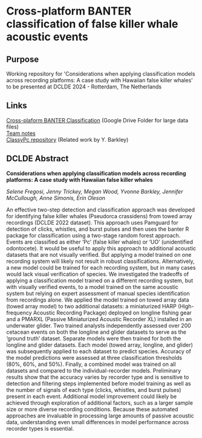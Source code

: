 # Cross-platform BANTER classification of false killer whale acoustic events
 
## Purpose
Working repository for 'Considerations when applying classification models across recording platforms: A case study with Hawaiian false killer whales' to be presented at DCLDE 2024 - Rotterdam, The Netherlands

## Links
[Cross-plaform BANTER Classification](https://drive.google.com/drive/u/0/folders/1AWEu-Z4wjEYvwvZVuYcyZXDN4tl2QFaP) (Google Drive Folder for large data files)  
[Team notes](https://docs.google.com/document/d/1iQLqO2aHOUdpuAUZKB0HAanaTyXcnns8tLfGeC-rzr4/edit)  
[ClassyPc repository](https://github.com/ybarkley/ClassyPc) (Related work by Y. Barkley)  

## DCLDE Abstract
**Considerations when applying classification models across recording platforms: A case study with Hawaiian false killer whales**

*Selene Fregosi, Jenny Trickey, Megan Wood, Yvonne Barkley, Jennifer McCullough, Anne Simonis, Erin Oleson*

An effective two-step detection and classification approach was developed for identifying false killer whales (Pseudorca crassidens) from towed array recordings (DCLDE 2022 dataset). This approach uses Pamguard for detection of clicks, whistles, and burst pulses and then uses the banter R package for classification using a two-stage random forest approach. Events are classified as either ‘Pc’ (false killer whales) or ‘UO’ (unidentified odontocete). It would be useful to apply this approach to additional acoustic datasets that are not visually verified. But applying a model trained on one recording system will likely not result in robust classifications. Alternatively, a new model could be trained for each recording system, but in many cases would lack visual verification of species. We investigated the tradeoffs of applying a classification model trained on a different recording system, but with visually verified events, to a model trained on the same acoustic system but relying on expert assessment of manual species identification from recordings alone. We applied the model trained on towed array data (towed array model) to two additional datasets: a miniaturized HARP (High-frequency Acoustic Recording Package) deployed on longline fishing gear and a PMARXL (Passive Miniaturized Acoustic Recorder XL) installed in an underwater glider. Two trained analysts independently assessed over 200 cetacean events on both the longline and glider datasets to serve as the ‘ground truth’ dataset. Separate models were then trained for both the longline and glider datasets. Each model (towed array, longline, and glider) was subsequently applied to each dataset to predict species. Accuracy of the model predictions were assessed at three classification thresholds (80%, 60%, and 50%). Finally, a combined model was trained on all datasets and compared to the individual-recorder models. Preliminary results show that the accuracy varies by recorder type and is sensitive to detection and filtering steps implemented before model training as well as the number of signals of each type (clicks, whistles, and burst pulses) present in each event. Additional model improvement could likely be achieved through exploration of additional factors, such as a larger sample size or more diverse recording conditions. Because these automated approaches are invaluable in processing large amounts of passive acoustic data, understanding even small differences in model performance across recorder types is essential.
